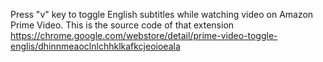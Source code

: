 Press "v" key to toggle English subtitles while watching video on Amazon Prime Video.
This is the source code of that extension https://chrome.google.com/webstore/detail/prime-video-toggle-englis/dhinnmeaoclnlchhklkafkcjeoioeala
